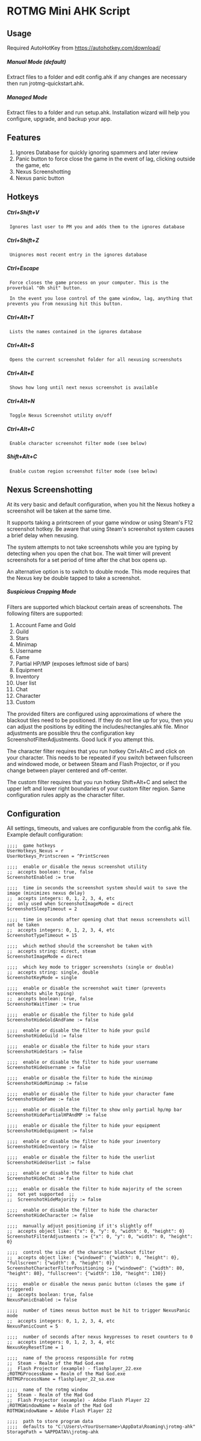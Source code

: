 # ROTMG Mini AHK Script

## Usage

Required AutoHotKey from https://autohotkey.com/download/

##### Manual Mode (default)
Extract files to a folder and edit config.ahk if any changes are necessary then run jrotmg-quickstart.ahk.

##### Managed Mode
Extract files to a folder and run setup.ahk. Installation wizard will help you configure, upgrade, and backup your app.

## Features
1. Ignores Database for quickly ignoring spammers and later review
2. Panic button to force close the game in the event of lag, clicking outside the game, etc
3. Nexus Screenshotting
4. Nexus panic button

## Hotkeys

##### Ctrl+Shift+V
     Ignores last user to PM you and adds them to the ignores database

##### Ctrl+Shift+Z
     Unignores most recent entry in the ignores database

##### Ctrl+Escape
     Force closes the game process on your computer. This is the proverbial "Oh shit" button.

     In the event you lose control of the game window, lag, anything that prevents you from nexusing hit this button.

##### Ctrl+Alt+T
     Lists the names contained in the ignores database

##### Ctrl+Alt+S
     Opens the current screenshot folder for all nexusing screenshots

##### Ctrl+Alt+E
     Shows how long until next nexus screenshot is available

##### Ctrl+Alt+N
     Toggle Nexus Screenshot utility on/off

##### Ctrl+Alt+C
     Enable character screenshot filter mode (see below)
     
##### Shift+Alt+C
     Enable custom region screenshot filter mode (see below)

## Nexus Screenshotting
At its very basic and default configuration, when you hit the Nexus hotkey a screenshot will be taken at the same time.

It supports taking a printscreen of your game window or using Steam's F12 screenshot hotkey. Be aware that using Steam's
screenshot system causes a brief delay when nexusing.

The system attempts to not take screenshots while you are typing by detecting when you open the chat box. The wait timer
will prevent screenshots for a set period of time after the chat box opens up.

An alternative option is to switch to double mode. This mode requires that the Nexus key be double tapped to take a
screenshot.

##### Suspicious Cropping Mode
Filters are supported which blackout certain areas of screenshots. The following filters are supported:
1. Account Fame and Gold
2. Guild
3. Stars
4. Minimap
5. Username
6. Fame
7. Partial HP/MP (exposes leftmost side of bars)
8. Equipment
9. Inventory
10. User list
11. Chat
12. Character
13. Custom

The provided filters are configured using approximations of where the blackout tiles need to be positioned. If they do
not line up for you, then you can adjust the positions by editing the includes/rectangles.ahk file. Minor adjustments 
are possible thru the configuration key ScreenshotFilterAdjustments. Good luck if you attempt this. 

The character filter requires that you run hotkey Ctrl+Alt+C and click on your character. This needs to be repeated if
you switch between fullscreen and windowed mode, or between Steam and Flash Projector, or if you change between player
centered and off-center.

The custom filter requires that you run hotkey Shift+Alt+C and select the upper left and lower right boundaries of your
custom filter region. Same configuration rules apply as the character filter.

## Configuration
All settings, timeouts, and values are configurable from the config.ahk file. Example default configuration:

```autohotkey
;;;;  game hotkeys
UserHotkeys_Nexus = r
UserHotkeys_Printscreen = ^PrintScreen

;;;;  enable or disable the nexus screenshot utility
;;  accepts boolean: true, false
ScreenshotEnabled := true

;;;;  time in seconds the screenshot system should wait to save the image (minimizes nexus delay)
;;  accepts integers: 0, 1, 2, 3, 4, etc
;;  only used when ScreenshotImageMode = direct
ScreenshotSleepTimeout = 2

;;;;  time in seconds after opening chat that nexus screenshots will not be taken
;;  accepts integers: 0, 1, 2, 3, 4, etc
ScreenshotTypeTimeout = 15

;;;;  which method should the screenshot be taken with
;;  accepts string: direct, steam
ScreenshotImageMode = direct

;;;;  which key mode to trigger screenshots (single or double)
;;  accepts string: single, double
ScreenshotKeyMode = single

;;;;  enable or disable the screenshot wait timer (prevents screenshots while typing)
;;  accepts boolean: true, false
ScreenshotWaitTimer := true

;;;;  enable or disable the filter to hide gold
ScreenshotHideGoldAndFame := false

;;;;  enable or disable the filter to hide your guild
ScreenshotHideGuild := false

;;;;  enable or disable the filter to hide your stars
ScreenshotHideStars := false

;;;;  enable or disable the filter to hide your username
ScreenshotHideUsername := false

;;;;  enable or disable the filter to hide the minimap
ScreenshotHideMinimap := false

;;;;  enable or disable the filter to hide your character fame
ScreenshotHideFame := false

;;;;  enable or disable the filter to show only partial hp/mp bar
ScreenshotHidePartialHPAndMP := false

;;;;  enable or disable the filter to hide your equipment
ScreenshotHideEquipment := false

;;;;  enable or disable the filter to hide your inventory
ScreenshotHideInventory := false

;;;;  enable or disable the filter to hide the userlist
ScreenshotHideUserlist := false

;;;;  enable or disable the filter to hide chat
ScreenshotHideChat := false

;;;;  enable or disable the filter to hide majority of the screen
;;  not yet supported  ;;
;;  ScreenshotHideMajority := false

;;;;  enable or disable the filter to hide the character
ScreenshotHideCharacter := false

;;;;  manually adjust positioning if it's slightly off
;;  accepts object like: {"x": 0, "y": 0, "width": 0, "height": 0}
ScreenshotFilterAdjustments := {"x": 0, "y": 0, "width": 0, "height": 0}

;;;;  control the size of the character blackout filter
;;  accepts object like: {"windowed": {"width": 0, "height": 0}, "fullscreen": {"width": 0, "height": 0}}
ScreenshotCharacterFilterPositioning := {"windowed": {"width": 80, "height": 80}, "fullscreen": {"width": 130, "height": 130}}

;;;;  enable or disable the nexus panic button (closes the game if triggered)
;;  accepts boolean: true, false
NexusPanicEnabled := false

;;;;  number of times nexus button must be hit to trigger NexusPanic mode
;;  accepts integers: 0, 1, 2, 3, 4, etc
NexusPanicCount = 5

;;;;  number of seconds after nexus keypresses to reset counters to 0
;;  accepts integers: 0, 1, 2, 3, 4, etc
NexusKeyResetTime = 1

;;;;  name of the process responsible for rotmg
;;  Steam - Realm of the Mad God.exe
;;  Flash Projector (example) - flashplayer_22.exe
;ROTMGProcessName = Realm of the Mad God.exe
ROTMGProcessName = flashplayer_22_sa.exe

;;;;  name of the rotmg window
;;  Steam - Realm of the Mad God
;;  Flash Projector (example) - Adobe Flash Player 22
;ROTMGWindowName = Realm of the Mad God
ROTMGWindowName = Adobe Flash Player 22

;;;;  path to store program data
;;;;  defaults to "C:\Users\<YourUsername>\AppData\Roaming\jrotmg-ahk"
StoragePath = %APPDATA%\jrotmg-ahk
```
